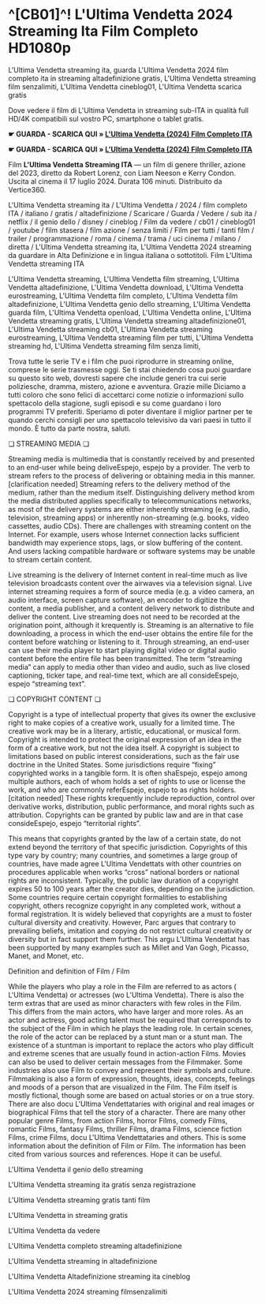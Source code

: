 # ^[CB01]^! L'Ultima Vendetta 2024 Streaming Ita Film Completo HD1080p

L'Ultima Vendetta streaming ita, guarda L'Ultima Vendetta 2024 film completo ita in streaming altadefinizione gratis, L'Ultima Vendetta streaming film senzalimiti, L'Ultima Vendetta cineblog01, L'Ultima Vendetta scarica gratis

Dove vedere il film di L'Ultima Vendetta in streaming sub-ITA in qualità full HD/4K compatibili sul vostro PC, smartphone o tablet gratis.

**☛ GUARDA - SCARICA QUI » [L'Ultima Vendetta (2024) Film Completo ITA](https://popcorn-tv.online/it/movie/1027073/l-ultima-vendetta)**

**☛ GUARDA - SCARICA QUI » [L'Ultima Vendetta (2024) Film Completo ITA](https://popcorn-tv.online/it/movie/1027073/l-ultima-vendetta)**

Film **L'Ultima Vendetta Streaming ITA** — un film di genere thriller, azione del 2023, diretto da Robert Lorenz, con Liam Neeson e Kerry Condon. Uscita al cinema il 17 luglio 2024. Durata 106 minuti. Distribuito da Vertice360.

L'Ultima Vendetta streaming ita / L'Ultima Vendetta / 2024 / film completo ITA / italiano / gratis / altadefinizione / Scaricare / Guarda / Vedere / sub ita / netflix / il genio dello / disney / cineblog / Film da vedere / cb01 / cineblog01 / youtube / film stasera / film azione / senza limiti / Film per tutti / tanti film / trailer / programmazione / roma / cinema / trama / uci cinema / milano / diretta / L'Ultima Vendetta streaming ita, L'Ultima Vendetta 2024 streaming da guardare in Alta Definizione e in lingua italiana o sottotitoli. Film L'Ultima Vendetta streaming ITA

L'Ultima Vendetta streaming, L'Ultima Vendetta film streaming, L'Ultima Vendetta altadefinizione, L'Ultima Vendetta download, L'Ultima Vendetta eurostreaming, L'Ultima Vendetta film completo, L'Ultima Vendetta film altadefinizione, L'Ultima Vendetta genio dello streaming, L'Ultima Vendetta guarda film, L'Ultima Vendetta openload, L'Ultima Vendetta online, L'Ultima Vendetta streaming gratis, L'Ultima Vendetta streaming altadefinizione01, L'Ultima Vendetta streaming cb01, L'Ultima Vendetta streaming eurostreaming, L'Ultima Vendetta streaming film per tutti, L'Ultima Vendetta streaming hd, L'Ultima Vendetta streaming film senza limiti,

Trova tutte le serie TV e i film che puoi riprodurre in streaming online, comprese le serie trasmesse oggi. Se ti stai chiedendo cosa puoi guardare su questo sito web, dovresti sapere che include generi tra cui serie poliziesche, dramma, mistero, azione e avventura. Grazie mille Diciamo a tutti coloro che sono felici di accettarci come notizie o informazioni sullo spettacolo della stagione, sugli episodi e su come guardano i loro programmi TV preferiti. Speriamo di poter diventare il miglior partner per te quando cerchi consigli per uno spettacolo televisivo da vari paesi in tutto il mondo. È tutto da parte nostra, saluti.

❏ STREAMING MEDIA ❏

Streaming media is multimedia that is constantly received by and presented to an end-user while being deliveEspejo, espejo by a provider. The verb to stream refers to the process of delivering or obtaining media in this manner.[clarification needed] Streaming refers to the delivery method of the medium, rather than the medium itself. Distinguishing delivery method krom the media distributed applies specifically to telecommunications networks, as most of the delivery systems are either inherently streaming (e.g. radio, television, streaming apps) or inherently non-streaming (e.g. books, video cassettes, audio CDs). There are challenges with streaming content on the Internet. For example, users whose Internet connection lacks sufficient bandwidth may experience stops, lags, or slow buffering of the content. And users lacking compatible hardware or software systems may be unable to stream certain content.

Live streaming is the delivery of Internet content in real-time much as live television broadcasts content over the airwaves via a television signal. Live internet streaming requires a form of source media (e.g. a video camera, an audio interface, screen capture software), an encoder to digitize the content, a media publisher, and a content delivery network to distribute and deliver the content. Live streaming does not need to be recorded at the origination point, although it krequently is. Streaming is an alternative to file downloading, a process in which the end-user obtains the entire file for the content before watching or listening to it. Through streaming, an end-user can use their media player to start playing digital video or digital audio content before the entire file has been transmitted. The term “streaming media” can apply to media other than video and audio, such as live closed captioning, ticker tape, and real-time text, which are all consideEspejo, espejo “streaming text”.

❏ COPYRIGHT CONTENT ❏

Copyright is a type of intellectual property that gives its owner the exclusive right to make copies of a creative work, usually for a limited time. The creative work may be in a literary, artistic, educational, or musical form. Copyright is intended to protect the original expression of an idea in the form of a creative work, but not the idea itself. A copyright is subject to limitations based on public interest considerations, such as the fair use doctrine in the United States. Some jurisdictions require “fixing” copyrighted works in a tangible form. It is often shaEspejo, espejo among multiple authors, each of whom holds a set of rights to use or license the work, and who are commonly referEspejo, espejo to as rights holders.[citation needed] These rights krequently include reproduction, control over derivative works, distribution, public performance, and moral rights such as attribution. Copyrights can be granted by public law and are in that case consideEspejo, espejo “territorial rights”.

This means that copyrights granted by the law of a certain state, do not extend beyond the territory of that specific jurisdiction. Copyrights of this type vary by country; many countries, and sometimes a large group of countries, have made agree L'Ultima Vendettats with other countries on procedures applicable when works “cross” national borders or national rights are inconsistent. Typically, the public law duration of a copyright expires 50 to 100 years after the creator dies, depending on the jurisdiction. Some countries require certain copyright formalities to establishing copyright, others recognize copyright in any completed work, without a formal registration. It is widely believed that copyrights are a must to foster cultural diversity and creativity. However, Parc argues that contrary to prevailing beliefs, imitation and copying do not restrict cultural creativity or diversity but in fact support them further. This argu L'Ultima Vendettat has been supported by many examples such as Millet and Van Gogh, Picasso, Manet, and Monet, etc.

Definition and definition of Film / Film

While the players who play a role in the Film are referred to as actors ( L'Ultima Vendetta) or actresses (wo L'Ultima Vendetta). There is also the term extras that are used as minor characters with few roles in the Film. This differs from the main actors, who have larger and more roles. As an actor and actress, good acting talent must be required that corresponds to the subject of the Film in which he plays the leading role. In certain scenes, the role of the actor can be replaced by a stunt man or a stunt man. The existence of a stuntman is important to replace the actors who play difficult and extreme scenes that are usually found in action-action Films. Movies can also be used to deliver certain messages from the Filmmaker. Some industries also use Film to convey and represent their symbols and culture. Filmmaking is also a form of expression, thoughts, ideas, concepts, feelings and moods of a person that are visualized in the Film. The Film itself is mostly fictional, though some are based on actual stories or on a true story. There are also docu L'Ultima Vendettataries with original and real images or biographical Films that tell the story of a character. There are many other popular genre Films, from action Films, horror Films, comedy Films, romantic Films, fantasy Films, thriller Films, drama Films, science fiction Films, crime Films, docu L'Ultima Vendettataries and others. This is some information about the definition of Film or Film. The information has been cited from various sources and references. Hope it can be useful.

L'Ultima Vendetta il genio dello streaming

L'Ultima Vendetta streaming ita gratis senza registrazione

L'Ultima Vendetta streaming gratis tanti film

L'Ultima Vendetta in streaming gratis

L'Ultima Vendetta da vedere

L'Ultima Vendetta completo streaming altadefinizione

L'Ultima Vendetta streaming in altadefinizione

L'Ultima Vendetta Altadefinizione streaming ita cineblog

L'Ultima Vendetta 2024 streaming filmsenzalimiti
